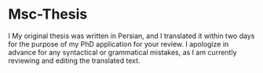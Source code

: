 # Msc-Thesis

I My original thesis was written in Persian, and I translated it within two days for the purpose of my PhD application for your review. I apologize in advance for any syntactical or grammatical mistakes, as I am currently reviewing and editing the translated text.
